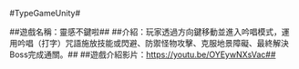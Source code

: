 #TypeGameUnity#

##遊戲名稱：靈感不鍵啦##
##介紹：玩家透過方向鍵移動並進入吟唱模式，運用吟唱（打字）咒語施放技能或閃避、防禦怪物攻擊、克服地景障礙、最終解決Boss完成通關。##
##遊戲介紹影片：https://youtu.be/OYEywNXsVac##
